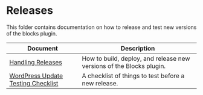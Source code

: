 # Releases

This folder contains documentation on how to release and test new versions of the blocks plugin.

| Document                                                                    | Description                                                          |
| --------------------------------------------------------------------------- | -------------------------------------------------------------------- |
| [Handling Releases](handling-releases.md)                                   | How to build, deploy, and release new versions of the Blocks plugin. |
| [WordPress Update Testing Checklist](wordpress-update-testing-checklist.md) | A checklist of things to test before a new release.                  |
